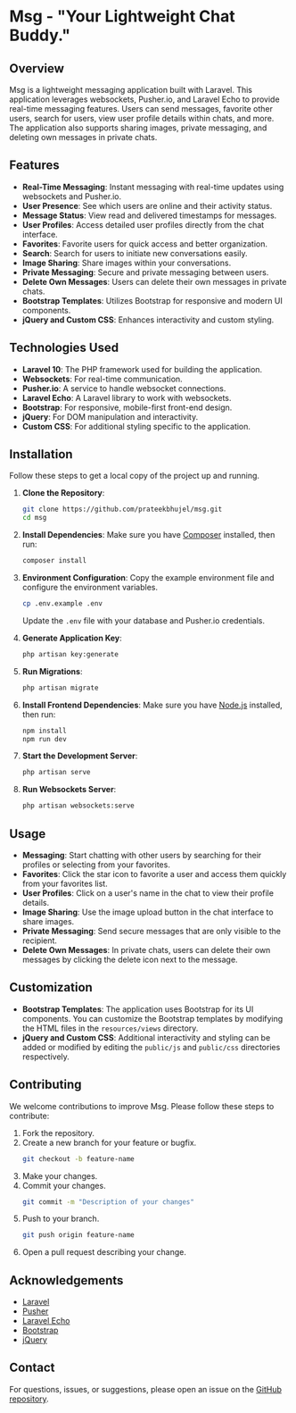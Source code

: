 # Msg - "Your Lightweight Chat Buddy."

## Overview

Msg is a lightweight messaging application built with Laravel. This application leverages websockets, Pusher.io, and Laravel Echo to provide real-time messaging features. Users can send messages, favorite other users, search for users, view user profile details within chats, and more. The application also supports sharing images, private messaging, and deleting own messages in private chats.

## Features

- **Real-Time Messaging**: Instant messaging with real-time updates using websockets and Pusher.io.
- **User Presence**: See which users are online and their activity status.
- **Message Status**: View read and delivered timestamps for messages.
- **User Profiles**: Access detailed user profiles directly from the chat interface.
- **Favorites**: Favorite users for quick access and better organization.
- **Search**: Search for users to initiate new conversations easily.
- **Image Sharing**: Share images within your conversations.
- **Private Messaging**: Secure and private messaging between users.
- **Delete Own Messages**: Users can delete their own messages in private chats.
- **Bootstrap Templates**: Utilizes Bootstrap for responsive and modern UI components.
- **jQuery and Custom CSS**: Enhances interactivity and custom styling.

## Technologies Used

- **Laravel 10**: The PHP framework used for building the application.
- **Websockets**: For real-time communication.
- **Pusher.io**: A service to handle websocket connections.
- **Laravel Echo**: A Laravel library to work with websockets.
- **Bootstrap**: For responsive, mobile-first front-end design.
- **jQuery**: For DOM manipulation and interactivity.
- **Custom CSS**: For additional styling specific to the application.

## Installation

Follow these steps to get a local copy of the project up and running.

1. **Clone the Repository**:
   ```sh
   git clone https://github.com/prateekbhujel/msg.git
   cd msg
   ```

2. **Install Dependencies**:
   Make sure you have [Composer](https://getcomposer.org/) installed, then run:
   ```sh
   composer install
   ```

3. **Environment Configuration**:
   Copy the example environment file and configure the environment variables.
   ```sh
   cp .env.example .env
   ```
   Update the `.env` file with your database and Pusher.io credentials.

4. **Generate Application Key**:
   ```sh
   php artisan key:generate
   ```

5. **Run Migrations**:
   ```sh
   php artisan migrate
   ```

6. **Install Frontend Dependencies**:
   Make sure you have [Node.js](https://nodejs.org/) installed, then run:
   ```sh
   npm install
   npm run dev
   ```

7. **Start the Development Server**:
   ```sh
   php artisan serve
   ```

8. **Run Websockets Server**:
   ```sh
   php artisan websockets:serve
   ```

## Usage

- **Messaging**: Start chatting with other users by searching for their profiles or selecting from your favorites.
- **Favorites**: Click the star icon to favorite a user and access them quickly from your favorites list.
- **User Profiles**: Click on a user's name in the chat to view their profile details.
- **Image Sharing**: Use the image upload button in the chat interface to share images.
- **Private Messaging**: Send secure messages that are only visible to the recipient.
- **Delete Own Messages**: In private chats, users can delete their own messages by clicking the delete icon next to the message.

## Customization

- **Bootstrap Templates**: The application uses Bootstrap for its UI components. You can customize the Bootstrap templates by modifying the HTML files in the `resources/views` directory.
- **jQuery and Custom CSS**: Additional interactivity and styling can be added or modified by editing the `public/js` and `public/css` directories respectively.

## Contributing

We welcome contributions to improve Msg. Please follow these steps to contribute:

1. Fork the repository.
2. Create a new branch for your feature or bugfix.
   ```sh
   git checkout -b feature-name
   ```
3. Make your changes.
4. Commit your changes.
   ```sh
   git commit -m "Description of your changes"
   ```
5. Push to your branch.
   ```sh
   git push origin feature-name
   ```
6. Open a pull request describing your change.

## Acknowledgements

- [Laravel](https://laravel.com/)
- [Pusher](https://pusher.com/)
- [Laravel Echo](https://laravel.com/docs/10.x/broadcasting#installing-laravel-echo)
- [Bootstrap](https://getbootstrap.com/)
- [jQuery](https://jquery.com/)

## Contact

For questions, issues, or suggestions, please open an issue on the [GitHub repository](https://github.com/prateekbhujel/msg/issues).
